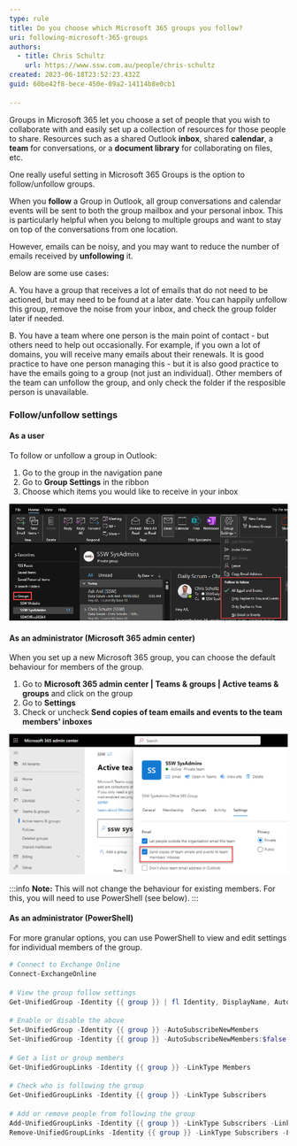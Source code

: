 ```yaml
---
type: rule
title: Do you choose which Microsoft 365 groups you follow?
uri: following-microsoft-365-groups
authors:
  - title: Chris Schultz
    url: https://www.ssw.com.au/people/chris-schultz
created: 2023-06-18T23:52:23.432Z
guid: 60be42f8-bece-450e-89a2-14114b8e0cb1

---
```


Groups in Microsoft 365 let you choose a set of people that you wish to collaborate with and easily set up a collection of resources for those people to share. Resources such as a shared Outlook **inbox**, shared **calendar**, a **team** for conversations, or a **document library** for collaborating on files, etc.

One really useful setting in Microsoft 365 Groups is the option to follow/unfollow groups.

When you **follow** a Group in Outlook, all group conversations and calendar events will be sent to both the group mailbox and your personal inbox. This is particularly helpful when you belong to multiple groups and want to stay on top of the conversations from one location.

However, emails can be noisy, and you may want to reduce the number of emails received by **unfollowing** it. 

Below are some use cases:

<!--endintro-->

A. You have a group that receives a lot of emails that do not need to be actioned, but may need to be found at a later date. You can happily unfollow this group, remove the noise from your inbox, and check the group folder later if needed.

B. You have a team where one person is the main point of contact - but others need to help out occasionally. For example, if you own a lot of domains, you will receive many emails about their renewals. It is good practice to have one person managing this - but it is also good practice to have the emails going to a group (not just an individual). Other members of the team can unfollow the group, and only check the folder if the resposible person is unavailable.

### Follow/unfollow settings

#### As a user

To follow or unfollow a group in Outlook:

1. Go to the group in the navigation pane
2. Go to **Group Settings** in the ribbon
3. Choose which items you would like to receive in your inbox

![Figure: Outlook | Group Settings | Follow in Inbox](group-follow.png)

#### As an administrator (Microsoft 365 admin center)

When you set up a new Microsoft 365 group, you can choose the default behaviour for members of the group.

1. Go to **Microsoft 365 admin center | Teams & groups | Active teams & groups** and click on the group
2. Go to **Settings**
3. Check or uncheck **Send copies of team emails and events to the team members' inboxes**

![Figure: Microsoft 365 admin center | Teams & groups | Settings](group-admin.png)

:::info
**Note:** This will not change the behaviour for existing members. For this, you will need to use PowerShell (see below).
:::

#### As an administrator (PowerShell)

For more granular options, you can use PowerShell to view and edit settings for individual members of the group.

```powershell
# Connect to Exchange Online
Connect-ExchangeOnline

# View the group follow settings
Get-UnifiedGroup -Identity {{ group }} | fl Identity, DisplayName, AutoSubscribeNewMembers

# Enable or disable the above
Set-UnifiedGroup -Identity {{ group }} -AutoSubscribeNewMembers
Set-UnifiedGroup -Identity {{ group }} -AutoSubscribeNewMembers:$false

# Get a list or group members
Get-UnifiedGroupLinks -Identity {{ group }} -LinkType Members

# Check who is following the group
Get-UnifiedGroupLinks -Identity {{ group }} -LinkType Subscribers

# Add or remove people from following the group
Add-UnifiedGroupLinks -Identity {{ group }} -LinkType Subscribers -Links {{ User }}
Remove-UnifiedGroupLinks -Identity {{ group }} -LinkType Subscribers -Links {{ User }}
```
